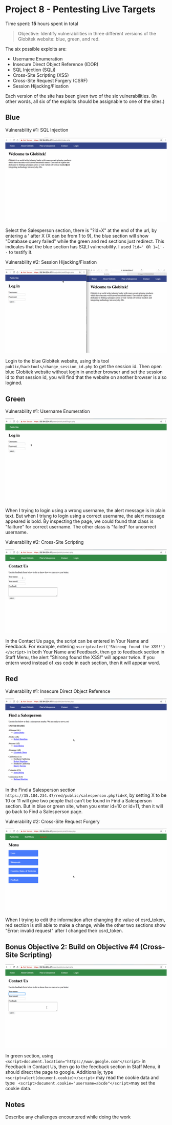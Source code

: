# Project 8 - Pentesting Live Targets

Time spent: **15** hours spent in total

> Objective: Identify vulnerabilities in three different versions of the Globitek website: blue, green, and red.

The six possible exploits are:
* Username Enumeration
* Insecure Direct Object Reference (IDOR)
* SQL Injection (SQLi)
* Cross-Site Scripting (XSS)
* Cross-Site Request Forgery (CSRF)
* Session Hijacking/Fixation

Each version of the site has been given two of the six vulnerabilities. (In other words, all six of the exploits should be assignable to one of the sites.)

## Blue

Vulnerability #1: SQL Injection

<img src='blue1.gif' title='SQL Injection' width='' alt='' />

Select the Salesperson section, there is "?id=X" at the end of the url, by entering a ' after X (X can be from 1 to 9), the blue section will show "Database query failed" while the green and red sections just redirect. This indicates that the blue section has SQLI vulnerability. I used ```?id=' OR 1=1'--``` to testify it.



Vulnerability #2: Session Hijacking/Fixation

<img src='blue2.gif' title='Session Hijacking/Fixation' width='' alt='' />

Login to the blue Globitek website, using this tool ```public/hacktools/change_session_id.php``` to get the session id. Then open blue Globitek website without login in another browser and set the session id to that session id, you will find that the website on another browser is also logined.


## Green

Vulnerability #1: Username Enumeration

<img src='green1.gif' title='Session Hijacking/Fixation' width='' alt='' />

When I trying to login using a wrong username, the alert message is in plain text. But when I triyng to login using a correct username, the alert message appeared is bold. By inspecting the page, we could found that class is "failture" for correct username. The other class is "failed" for uncorrect username.


Vulnerability #2: Cross-Site Scripting

<img src='green2.gif' title='Cross-Site Scripting' width='' alt='' />

In the Contact Us page, the script can be entered in Your Name and Feedback. For example, entering ```<script>alert('Shirong found the XSS!')</script>``` in both Your Name and Feedback, then go to feedback section in Staff Menu, the alert "Shirong found the XSS!" will appear twice. If you entern word instead of xss code in each section, then it will appear word. 


## Red

Vulnerability #1: Insecure Direct Object Reference

<img src='red1.gif' title='Insecure Direct Object Reference' width='' alt='' />

In the Find a Salesperson section ```https://35.184.234.47/red/public/salesperson.php?id=X```, by setting X to be 10 or 11 will give two people that can't be found in Find a Salesperson section. But in blue or green site, when you enter id=10 or id=11, then it will go back to Find a Salesperson page.


Vulnerability #2: Cross-Site Request Forgery

<img src='red2.gif' title='Cross-Site Request Forgery' width='' alt='' />

When I trying to edit the information after changing the value of csrd_token, red section is still able to make a change, while the other two sections show "Error: invalid request" after I changed their csrd_token. 


## Bonus Objective 2: Build on Objective #4 (Cross-Site Scripting)

<img src='bonus.gif' title='Insecure Direct Object Reference' width='' alt='' />

In green section, using ```<script>document.location="https://www.google.com"</script>``` in Feedback in Contact Us, then go to the feedback section in Staff Menu, it should direct the page to google. Additionally, type ``` <script>alert(document.cookie)</script>``` may read the cookie data and type ``` <script>document.cookie="username=abcde"</script>```may set the cookie data.

## Notes

Describe any challenges encountered while doing the work

